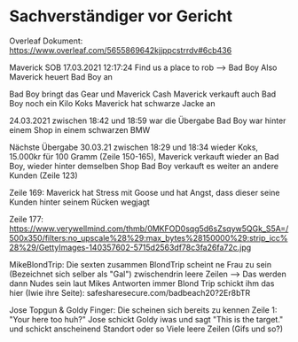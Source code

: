 # Sachverständiger vor Gericht

Overleaf Dokument:
https://www.overleaf.com/5655869642kjjppcstrrdv#6cb436


Maverick SOB 17.03.2021 12:17:24 Find us a place to rob --> Bad Boy
Also Maverick heuert Bad Boy an

Bad Boy bringt das Gear und Maverick Cash
Maverick verkauft auch Bad Boy noch ein Kilo Koks
Maverick hat schwarze Jacke an

24.03.2021 zwischen 18:42 und 18:59 war die Übergabe 
Bad Boy war hinter einem Shop in einem schwarzen BMW

Nächste Übergabe 30.03.21 zwischen 18:29 und 18:34 wieder Koks, 15.000kr für 100 Gramm (Zeile 150-165), Maverick verkauft wieder an Bad Boy, wieder hinter demselben Shop
Bad Boy verkauft es weiter an andere Kunden (Zeile 123)

Zeile 169: Maverick hat Stress mit Goose und hat Angst, dass dieser seine Kunden hinter seinem Rücken wegjagt

Zeile 177: https://www.verywellmind.com/thmb/0MKFOD0sqg5d6sZsqyw5QGk_S5A=/500x350/filters:no_upscale%28%29:max_bytes%28150000%29:strip_icc%28%29/GettyImages-140357602-5715d2563df78c3fa26fa72c.jpg


MikeBlondTrip:
Die sexten zusammen
BlondTrip scheint ne Frau zu sein (Bezeichnet sich selber als "Gal")
zwischendrin leere Zeilen --> Das werden dann Nudes sein laut Mikes Antworten immer
Blond Trip schickt ihm das hier (Iwie ihre Seite): safesharesecure.com/badbeach20?2Er8bTR


Jose Topgun & Goldy Finger:
Die scheinen sich bereits zu kennen 
Zeile 1: "Your here too huh?"
Jose schickt Goldy iwas und sagt "This is the target." und schickt anscheinend Standort oder so
Viele leere Zeilen (Gifs und so?)
